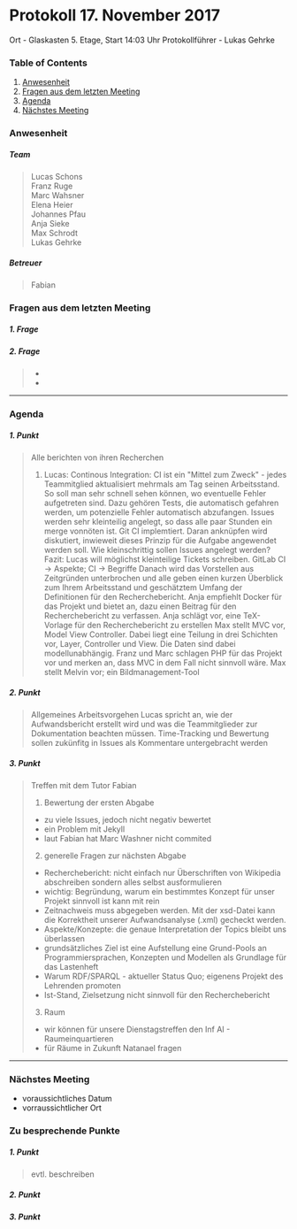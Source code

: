 # **Protokoll 17. November 2017**

Ort - Glaskasten 5. Etage, Start 14:03 Uhr
Protokollführer - Lukas Gehrke

### **Table of Contents**
1. [Anwesenheit](#Anwesenheit)
2. [Fragen aus dem letzten Meeting](#fragen-aus-dem-letzten-meeting)
3. [Agenda](#agenda)
4. [Nächstes Meeting](#nächstes-meeting)

### **Anwesenheit**
##### Team  
> Lucas Schons  
> Franz Ruge  
> Marc Wahsner  
> Elena Heier  
> Johannes Pfau  
> Anja Sieke  
> Max Schrodt  
> Lukas Gehrke  

##### Betreuer  

> Fabian  
  
### **Fragen aus dem letzten Meeting**

##### 1. Frage
> 

##### 2. Frage
> *
> * 

---------------

### **Agenda**

##### 1. Punkt
> Alle berichten von ihren Recherchen
> 1. Lucas: Continous Integration: CI ist ein "Mittel zum Zweck" - jedes Teammitglied aktualisiert mehrmals am Tag seinen Arbeitsstand. So soll man sehr schnell sehen können, wo eventuelle Fehler aufgetreten sind. Dazu gehören Tests, die automatisch gefahren werden, um potenzielle Fehler automatisch abzufangen. Issues werden sehr kleinteilig angelegt, so dass alle paar Stunden ein merge vonnöten ist. Git CI implemtiert.
> Daran anknüpfen wird diskutiert, inwieweit dieses Prinzip für die Aufgabe angewendet werden soll. Wie kleinschrittig sollen Issues angelegt werden? Fazit: Lucas will möglichst kleinteilige Tickets schreiben. GitLab CI -> Aspekte; CI -> Begriffe
> Danach wird das Vorstellen aus Zeitgründen unterbrochen und alle geben einen kurzen Überblick zum Ihrem Arbeitsstand und geschätztem Umfang der Definitionen für den Recherchebericht.
> Anja empfiehlt Docker für das Projekt und bietet an, dazu einen Beitrag für den Recherchebericht zu verfassen.
> Anja schlägt vor, eine TeX-Vorlage für den Recherchebericht zu erstellen
> Max stellt MVC vor, Model View Controller. Dabei liegt eine Teilung in drei Schichten vor, Layer, Controller und View. Die Daten sind dabei modellunabhängig.
> Franz und Marc schlagen PHP für das Projekt vor und merken an, dass MVC in dem Fall nicht sinnvoll wäre.
> Max stellt Melvin vor; ein Bildmanagement-Tool  
##### 2. Punkt
> Allgemeines Arbeitsvorgehen
> Lucas spricht an, wie der Aufwandsbericht erstellt wird und was die Teammitglieder zur Dokumentation beachten müssen. Time-Tracking und Bewertung sollen zukünfitg in Issues als Kommentare untergebracht werden
##### 3. Punkt
> Treffen mit dem Tutor Fabian
> 1. Bewertung der ersten Abgabe
>  - zu viele Issues, jedoch nicht negativ bewertet
>  - ein Problem mit Jekyll
>  - laut Fabian hat Marc Washner nicht commited
> 2. generelle Fragen zur nächsten Abgabe
>  - Recherchebericht: nicht einfach nur Überschriften von Wikipedia abschreiben sondern alles selbst ausformulieren
> - wichtig: Begründung, warum ein bestimmtes Konzept für unser Projekt sinnvoll ist kann mit rein
> - Zeitnachweis muss abgegeben werden. Mit der xsd-Datei kann die Korrektheit unserer Aufwandsanalyse (.xml) gecheckt werden.
> - Aspekte/Konzepte: die genaue Interpretation der Topics bleibt uns überlassen
> - grundsätzliches Ziel ist eine Aufstellung eine Grund-Pools an Programmiersprachen, Konzepten und Modellen als Grundlage für das Lastenheft
> - Warum RDF/SPARQL - aktueller Status Quo; eigenens Projekt des Lehrenden promoten
> - Ist-Stand, Zielsetzung nicht sinnvoll für den Recherchebericht
> 3. Raum
>  - wir können für unsere Dienstagstreffen den Inf AI - Raumeinquartieren
>  - für Räume in Zukunft Natanael fragen
--------------

### **Nächstes Meeting**

* voraussichtliches Datum
* vorraussichtlicher Ort

### Zu besprechende Punkte

##### 1. Punkt
> evtl. beschreiben

##### 2. Punkt

##### 3. Punkt

